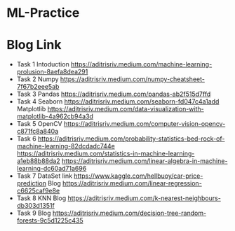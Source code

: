 # ML-Practice
# Blog Link
- Task 1 Intoduction https://aditrisriv.medium.com/machine-learning-prolusion-8aefa8dea291
- Task 2 Numpy https://aditrisriv.medium.com/numpy-cheatsheet-7f67b2eee5ab
- Task 3 Pandas https://aditrisriv.medium.com/pandas-ab2f515d7ffd
- Task 4 Seaborn https://aditrisriv.medium.com/seaborn-fd047c4a1add
        Matplotlib https://aditrisriv.medium.com/data-visualization-with-matplotlib-4a962cb94a3d
- Task 5 OpenCV https://aditrisriv.medium.com/computer-vision-opencv-c871fc8a840a
- Task 6 https://aditrisriv.medium.com/probability-statistics-bed-rock-of-machine-learning-82dcdadc744e
        https://aditrisriv.medium.com/statistics-in-machine-learning-a1eb88b88da2
        https://aditrisriv.medium.com/linear-algebra-in-machine-learning-dc60ad71a696
- Task 7 
        DataSet link https://www.kaggle.com/hellbuoy/car-price-prediction
        Blog https://aditrisriv.medium.com/linear-regression-c6625caf9e8e
- Task 8 
        KNN
        Blog https://aditrisriv.medium.com/k-nearest-neighbours-db303d1351f
- Task 9
        Blog https://aditrisriv.medium.com/decision-tree-random-forests-9c5d1225c435

